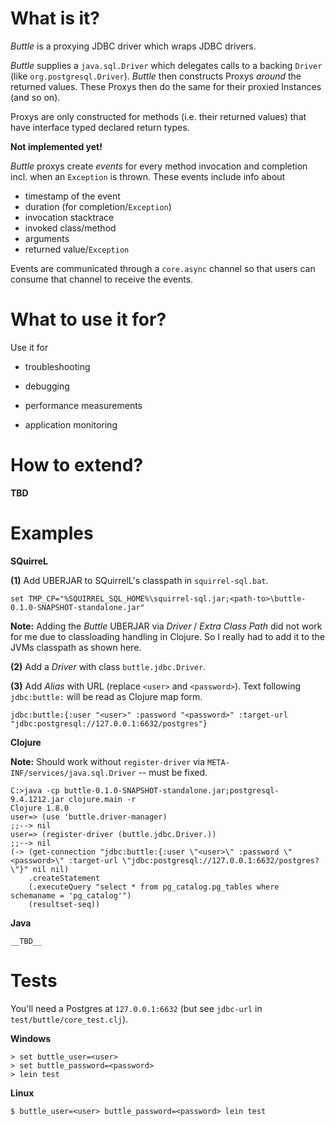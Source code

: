 # What is it?

_Buttle_ is a proxying JDBC driver which wraps JDBC drivers.

_Buttle_ supplies a `java.sql.Driver` which delegates calls to a
backing `Driver` (like `org.postgresql.Driver`). _Buttle_ then
constructs Proxys _around_ the returned values. These Proxys then do
the same for their proxied Instances (and so on).

Proxys are only constructed for methods (i.e. their returned values)
that have interface typed declared return types.

__Not implemented yet!__

_Buttle_ proxys create _events_ for every method invocation and
completion incl. when an `Exception` is thrown. These events include
info about

* timestamp of the event
* duration (for completion/`Exception`)
* invocation stacktrace
* invoked class/method
* arguments
* returned value/`Exception`

Events are communicated through a `core.async` channel so that users
can consume that channel to receive the events.

# What to use it for?

Use it for

* troubleshooting

* debugging

* performance measurements

* application monitoring

# How to extend?

__TBD__

# Examples

__SQuirreL__

__(1)__ Add UBERJAR to SQuirrelL's classpath in `squirrel-sql.bat`. 

	set TMP_CP="%SQUIRREL_SQL_HOME%\squirrel-sql.jar;<path-to>\buttle-0.1.0-SNAPSHOT-standalone.jar"

__Note:__ Adding the _Buttle_ UBERJAR via _Driver_ / _Extra Class Path_
  did not work for me due to classloading handling in
  Clojure. So I really had to add it to the JVMs classpath as shown
  here.

__(2)__ Add a _Driver_ with class `buttle.jdbc.Driver`. 

__(3)__ Add _Alias_ with URL (replace `<user>` and `<password>`). Text
  following `jdbc:buttle:` will be read as Clojure map form.

	jdbc:buttle:{:user "<user>" :password "<password>" :target-url "jdbc:postgresql://127.0.0.1:6632/postgres"}

__Clojure__

__Note:__ Should work without `register-driver` via
`META-INF/services/java.sql.Driver` -- must be fixed.

	C:>java -cp buttle-0.1.0-SNAPSHOT-standalone.jar;postgresql-9.4.1212.jar clojure.main -r
	Clojure 1.8.0
	user=> (use 'buttle.driver-manager)
	;;--> nil
	user=> (register-driver (buttle.jdbc.Driver.))
	;;--> nil
	(-> (get-connection "jdbc:buttle:{:user \"<user>\" :password \"<password>\" :target-url \"jdbc:postgresql://127.0.0.1:6632/postgres?\"}" nil nil)
		.createStatement
		(.executeQuery "select * from pg_catalog.pg_tables where schemaname = 'pg_catalog'")
		(resultset-seq))

__Java__

	__TBD__

# Tests

You'll need a Postgres at `127.0.0.1:6632` (but see `jdbc-url` in
`test/buttle/core_test.clj`).

__Windows__

	> set buttle_user=<user>
	> set buttle_password=<password>
	> lein test
	
__Linux__

	$ buttle_user=<user> buttle_password=<password> lein test

